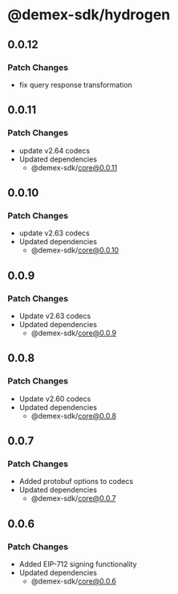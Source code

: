 # @demex-sdk/hydrogen

## 0.0.12

### Patch Changes

- fix query response transformation

## 0.0.11

### Patch Changes

- update v2.64 codecs
- Updated dependencies
  - @demex-sdk/core@0.0.11

## 0.0.10

### Patch Changes

- update v2.63 codecs
- Updated dependencies
  - @demex-sdk/core@0.0.10

## 0.0.9

### Patch Changes

- Update v2.63 codecs
- Updated dependencies
  - @demex-sdk/core@0.0.9

## 0.0.8

### Patch Changes

- Update v2.60 codecs
- Updated dependencies
  - @demex-sdk/core@0.0.8

## 0.0.7

### Patch Changes

- Added protobuf options to codecs
- Updated dependencies
  - @demex-sdk/core@0.0.7

## 0.0.6

### Patch Changes

- Added EIP-712 signing functionality
- Updated dependencies
  - @demex-sdk/core@0.0.6
